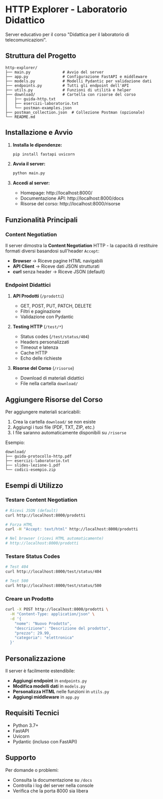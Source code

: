# HTTP Explorer - Laboratorio Didattico

Server educativo per il corso "Didattica per il laboratorio di telecomunicazioni".

## Struttura del Progetto

```
http-explorer/
├── main.py              # Avvio del server
├── app.py               # Configurazione FastAPI e middleware
├── models.py            # Modelli Pydantic per validazione dati
├── endpoints.py         # Tutti gli endpoint dell'API
├── utils.py             # Funzioni di utilità e helper
├── download/            # Cartella con risorse del corso
│   ├── guida-http.txt
│   ├── esercizi-laboratorio.txt
│   └── postman-examples.json
├── postman_collection.json  # Collezione Postman (opzionale)
└── README.md
```

## Installazione e Avvio

1. **Installa le dipendenze:**
   ```bash
   pip install fastapi uvicorn
   ```

2. **Avvia il server:**
   ```bash
   python main.py
   ```

3. **Accedi al server:**
   - Homepage: http://localhost:8000/
   - Documentazione API: http://localhost:8000/docs
   - Risorse del corso: http://localhost:8000/risorse

## Funzionalità Principali

### Content Negotiation
Il server dimostra la **Content Negotiation** HTTP - la capacità di restituire formati diversi basandosi sull'header `Accept`:

- **Browser** → Riceve pagine HTML navigabili
- **API Client** → Riceve dati JSON strutturati
- **curl** senza header → Riceve JSON (default)

### Endpoint Didattici

1. **API Prodotti** (`/prodotti`)
   - GET, POST, PUT, PATCH, DELETE
   - Filtri e paginazione
   - Validazione con Pydantic

2. **Testing HTTP** (`/test/*`)
   - Status codes (`/test/status/404`)
   - Headers personalizzati
   - Timeout e latenza
   - Cache HTTP
   - Echo delle richieste

3. **Risorse del Corso** (`/risorse`)
   - Download di materiali didattici
   - File nella cartella `download/`

## Aggiungere Risorse del Corso

Per aggiungere materiali scaricabili:

1. Crea la cartella `download/` se non esiste
2. Aggiungi i tuoi file (PDF, TXT, ZIP, etc.)
3. I file saranno automaticamente disponibili su `/risorse`

Esempio:
```
download/
├── guida-protocollo-http.pdf
├── esercizi-laboratorio.txt
├── slides-lezione-1.pdf
└── codici-esempio.zip
```

## Esempi di Utilizzo

### Testare Content Negotiation

```bash
# Ricevi JSON (default)
curl http://localhost:8000/prodotti

# Forza HTML
curl -H "Accept: text/html" http://localhost:8000/prodotti

# Nel browser (ricevi HTML automaticamente)
# http://localhost:8000/prodotti
```

### Testare Status Codes

```bash
# Test 404
curl http://localhost:8000/test/status/404

# Test 500
curl http://localhost:8000/test/status/500
```

### Creare un Prodotto

```bash
curl -X POST http://localhost:8000/prodotti \
  -H "Content-Type: application/json" \
  -d '{
    "nome": "Nuovo Prodotto",
    "descrizione": "Descrizione del prodotto",
    "prezzo": 29.99,
    "categoria": "elettronica"
  }'
```

## Personalizzazione

Il server è facilmente estendibile:

- **Aggiungi endpoint** in `endpoints.py`
- **Modifica modelli dati** in `models.py`
- **Personalizza HTML** nelle funzioni in `utils.py`
- **Aggiungi middleware** in `app.py`

## Requisiti Tecnici

- Python 3.7+
- FastAPI
- Uvicorn
- Pydantic (incluso con FastAPI)

## Supporto

Per domande o problemi:
- Consulta la documentazione su `/docs`
- Controlla i log del server nella console
- Verifica che la porta 8000 sia libera